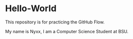 # Hello-World
This repository is for practicing the GitHub Flow.

My name is Nyxx, I am a Computer Science Student at BSU.
